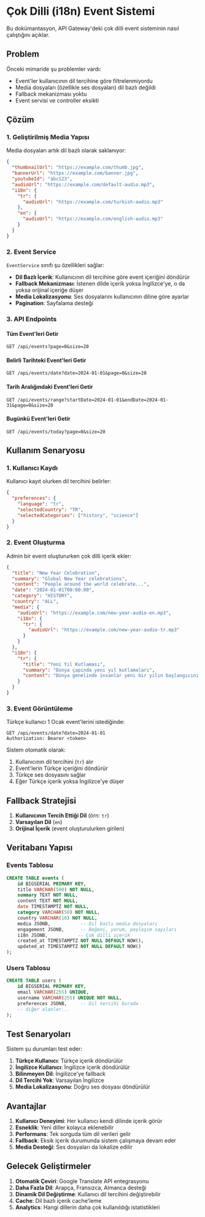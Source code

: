 # Çok Dilli (i18n) Event Sistemi

Bu dokümantasyon, API Gateway'deki çok dilli event sisteminin nasıl çalıştığını açıklar.

## Problem

Önceki mimaride şu problemler vardı:

- Event'ler kullanıcının dil tercihine göre filtrelenmiyordu
- Media dosyaları (özellikle ses dosyaları) dil bazlı değildi
- Fallback mekanizması yoktu
- Event servisi ve controller eksikti

## Çözüm

### 1. Geliştirilmiş Media Yapısı

Media dosyaları artık dil bazlı olarak saklanıyor:

```json
{
  "thumbnailUrl": "https://example.com/thumb.jpg",
  "bannerUrl": "https://example.com/banner.jpg",
  "youtubeId": "abc123",
  "audioUrl": "https://example.com/default-audio.mp3",
  "i18n": {
    "tr": {
      "audioUrl": "https://example.com/turkish-audio.mp3"
    },
    "en": {
      "audioUrl": "https://example.com/english-audio.mp3"
    }
  }
}
```

### 2. Event Service

`EventService` sınıfı şu özellikleri sağlar:

- **Dil Bazlı İçerik**: Kullanıcının dil tercihine göre event içeriğini döndürür
- **Fallback Mekanizması**: İstenen dilde içerik yoksa İngilizce'ye, o da yoksa orijinal içeriğe düşer
- **Media Lokalizasyonu**: Ses dosyalarını kullanıcının diline göre ayarlar
- **Pagination**: Sayfalama desteği

### 3. API Endpoints

#### Tüm Event'leri Getir

```http
GET /api/events?page=0&size=20
```

#### Belirli Tarihteki Event'leri Getir

```http
GET /api/events/date?date=2024-01-01&page=0&size=20
```

#### Tarih Aralığındaki Event'leri Getir

```http
GET /api/events/range?startDate=2024-01-01&endDate=2024-01-31&page=0&size=20
```

#### Bugünkü Event'leri Getir

```http
GET /api/events/today?page=0&size=20
```

## Kullanım Senaryosu

### 1. Kullanıcı Kaydı

Kullanıcı kayıt olurken dil tercihini belirler:

```json
{
  "preferences": {
    "language": "tr",
    "selectedCountry": "TR",
    "selectedCategories": ["history", "science"]
  }
}
```

### 2. Event Oluşturma

Admin bir event oluştururken çok dilli içerik ekler:

```json
{
  "title": "New Year Celebration",
  "summary": "Global New Year celebrations",
  "content": "People around the world celebrate...",
  "date": "2024-01-01T00:00:00",
  "category": "HISTORY",
  "country": "ALL",
  "media": {
    "audioUrl": "https://example.com/new-year-audio-en.mp3",
    "i18n": {
      "tr": {
        "audioUrl": "https://example.com/new-year-audio-tr.mp3"
      }
    }
  },
  "i18n": {
    "tr": {
      "title": "Yeni Yıl Kutlaması",
      "summary": "Dünya çapında yeni yıl kutlamaları",
      "content": "Dünya genelinde insanlar yeni bir yılın başlangıcını..."
    }
  }
}
```

### 3. Event Görüntüleme

Türkçe kullanıcı 1 Ocak event'lerini istediğinde:

```http
GET /api/events/date?date=2024-01-01
Authorization: Bearer <token>
```

Sistem otomatik olarak:

1. Kullanıcının dil tercihini (`tr`) alır
2. Event'lerin Türkçe içeriğini döndürür
3. Türkçe ses dosyasını sağlar
4. Eğer Türkçe içerik yoksa İngilizce'ye düşer

## Fallback Stratejisi

1. **Kullanıcının Tercih Ettiği Dil** (örn: `tr`)
2. **Varsayılan Dil** (`en`)
3. **Orijinal İçerik** (event oluşturulurken girilen)

## Veritabanı Yapısı

### Events Tablosu

```sql
CREATE TABLE events (
    id BIGSERIAL PRIMARY KEY,
    title VARCHAR(500) NOT NULL,
    summary TEXT NOT NULL,
    content TEXT NOT NULL,
    date TIMESTAMPTZ NOT NULL,
    category VARCHAR(50) NOT NULL,
    country VARCHAR(10) NOT NULL,
    media JSONB,           -- Dil bazlı media dosyaları
    engagement JSONB,      -- Beğeni, yorum, paylaşım sayıları
    i18n JSONB,           -- Çok dilli içerik
    created_at TIMESTAMPTZ NOT NULL DEFAULT NOW(),
    updated_at TIMESTAMPTZ NOT NULL DEFAULT NOW()
);
```

### Users Tablosu

```sql
CREATE TABLE users (
    id BIGSERIAL PRIMARY KEY,
    email VARCHAR(255) UNIQUE,
    username VARCHAR(255) UNIQUE NOT NULL,
    preferences JSONB,     -- Dil tercihi burada
    -- diğer alanlar...
);
```

## Test Senaryoları

Sistem şu durumları test eder:

1. **Türkçe Kullanıcı**: Türkçe içerik döndürülür
2. **İngilizce Kullanıcı**: İngilizce içerik döndürülür
3. **Bilinmeyen Dil**: İngilizce'ye fallback
4. **Dil Tercihi Yok**: Varsayılan İngilizce
5. **Media Lokalizasyonu**: Doğru ses dosyası döndürülür

## Avantajlar

1. **Kullanıcı Deneyimi**: Her kullanıcı kendi dilinde içerik görür
2. **Esneklik**: Yeni diller kolayca eklenebilir
3. **Performans**: Tek sorguda tüm dil verileri gelir
4. **Fallback**: Eksik içerik durumunda sistem çalışmaya devam eder
5. **Media Desteği**: Ses dosyaları da lokalize edilir

## Gelecek Geliştirmeler

1. **Otomatik Çeviri**: Google Translate API entegrasyonu
2. **Daha Fazla Dil**: Arapça, Fransızca, Almanca desteği
3. **Dinamik Dil Değiştirme**: Kullanıcı dil tercihini değiştirebilir
4. **Cache**: Dil bazlı içerik cache'leme
5. **Analytics**: Hangi dillerin daha çok kullanıldığı istatistikleri
